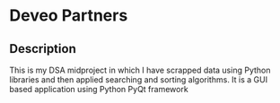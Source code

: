 # Deveo Partners


## Description
This is my DSA midproject in which I have scrapped data using Python libraries and then applied searching and sorting algorithms. It is a GUI based application using Python PyQt framework
